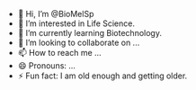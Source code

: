 - 👋 Hi, I’m @BioMelSp
- 👀 I’m interested in Life Science.
- 🌱 I’m currently learning Biotechnology.
- 💞️ I’m looking to collaborate on ...
- 📫 How to reach me ...
- 😄 Pronouns: ...
- ⚡ Fun fact: I am old enough and getting older.

<!---
BioMelSp/BioMelSp is a ✨ special ✨ repository because its `README.md` (this file) appears on your GitHub profile.
You can click the Preview link to take a look at your changes.
--->
